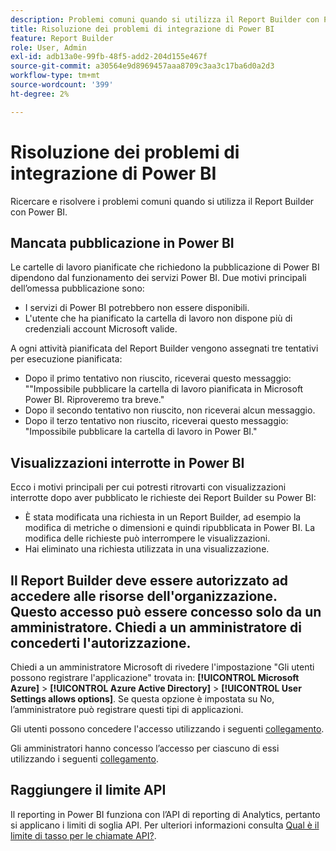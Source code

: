 ```yaml
---
description: Problemi comuni quando si utilizza il Report Builder con Power BI.
title: Risoluzione dei problemi di integrazione di Power BI
feature: Report Builder
role: User, Admin
exl-id: adb13a0e-99fb-48f5-add2-204d155e467f
source-git-commit: a30564e9d8969457aaa8709c3aa3c17ba6d0a2d3
workflow-type: tm+mt
source-wordcount: '399'
ht-degree: 2%

---
```


# Risoluzione dei problemi di integrazione di Power BI

Ricercare e risolvere i problemi comuni quando si utilizza il Report Builder con Power BI.

## Mancata pubblicazione in Power BI

Le cartelle di lavoro pianificate che richiedono la pubblicazione di Power BI dipendono dal funzionamento dei servizi Power BI. Due motivi principali dell’omessa pubblicazione sono:

* I servizi di Power BI potrebbero non essere disponibili.
* L&#39;utente che ha pianificato la cartella di lavoro non dispone più di credenziali account Microsoft valide.

A ogni attività pianificata del Report Builder vengono assegnati tre tentativi per esecuzione pianificata:

* Dopo il primo tentativo non riuscito, riceverai questo messaggio: &quot;&quot;Impossibile pubblicare la cartella di lavoro pianificata in Microsoft Power BI. Riproveremo tra breve.&quot;
* Dopo il secondo tentativo non riuscito, non riceverai alcun messaggio.
* Dopo il terzo tentativo non riuscito, riceverai questo messaggio: &quot;Impossibile pubblicare la cartella di lavoro in Power BI.&quot;

## Visualizzazioni interrotte in Power BI

Ecco i motivi principali per cui potresti ritrovarti con visualizzazioni interrotte dopo aver pubblicato le richieste dei Report Builder su Power BI:

* È stata modificata una richiesta in un Report Builder, ad esempio la modifica di metriche o dimensioni e quindi ripubblicata in Power BI. La modifica delle richieste può interrompere le visualizzazioni.
* Hai eliminato una richiesta utilizzata in una visualizzazione.

## Il Report Builder deve essere autorizzato ad accedere alle risorse dell&#39;organizzazione. Questo accesso può essere concesso solo da un amministratore. Chiedi a un amministratore di concederti l&#39;autorizzazione.

Chiedi a un amministratore Microsoft di rivedere l&#39;impostazione &quot;Gli utenti possono registrare l&#39;applicazione&quot; trovata in: **[!UICONTROL Microsoft Azure]** > **[!UICONTROL Azure Active Directory]** > **[!UICONTROL User Settings allows options]**. Se questa opzione è impostata su No, l’amministratore può registrare questi tipi di applicazioni.

Gli utenti possono concedere l&#39;accesso utilizzando i seguenti [collegamento](https://login.microsoftonline.com/common/oauth2/authorize?response_type=code&amp;prompt=logint&amp;client_id=8d84f6d8-29a4-4484-a670-589b32400278&amp;redirect_uri=https%3a%2f%2fmy.omniture.com%2fsc15%2farb%2flogin.html&amp;resource=https%3a%2f%2fanalysis.windows.net%2fpowerbi%2fapi&amp;locale=en_US).

Gli amministratori hanno concesso l’accesso per ciascuno di essi utilizzando i seguenti [collegamento](https://login.microsoftonline.com/common/oauth2/authorize?response_type=code&amp;prompt=admin_consent&amp;client_id=8d84f6d8-29a4-4484-a670-589b32400278&amp;redirect_uri=https%3a%2f%2fmy.omniture.com%2fsc15%2farb%2flogin.html&amp;resource=https%3a%2f%2fanalysis.windows.net%2fpowerbi%2fapi&amp;locale=en_US).

## Raggiungere il limite API

Il reporting in Power BI funziona con l’API di reporting di Analytics, pertanto si applicano i limiti di soglia API. Per ulteriori informazioni consulta [Qual è il limite di tasso per le chiamate API?](https://developer.adobe.com/analytics-apis/docs/2.0/guides/faq/#what-is-the-rate-limit-for-api-calls).
